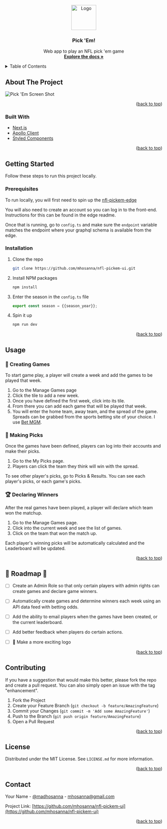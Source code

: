 <div id="top"></div>

<!-- PROJECT LOGO -->
<br />
<div align="center">
  <a href="https://github.com/mhosanna/nfl-pickem-ui">
    <img src="public/favicon.ico" alt="Logo" width="80" height="80">
  </a>

<h3 align="center">Pick 'Em!</h3>

  <p align="center">
    Web app to play an NFL pick 'em game
    <br />
    <a href="https://github.com/mhosanna/nfl-pickem-ui"><strong>Explore the docs »</strong></a>
    <br />
  </p>
</div>



<!-- TABLE OF CONTENTS -->
<details>
  <summary>Table of Contents</summary>
  <ol>
    <li>
      <a href="#about-the-project">About The Project</a>
      <ul>
        <li><a href="#built-with">Built With</a></li>
      </ul>
    </li>
    <li>
      <a href="#getting-started">Getting Started</a>
      <ul>
        <li><a href="#prerequisites">Prerequisites</a></li>
        <li><a href="#installation">Installation</a></li>
      </ul>
    </li>
    <li><a href="#usage">Usage</a></li>
    <li><a href="#roadmap">Roadmap</a></li>
    <li><a href="#contributing">Contributing</a></li>
    <li><a href="#license">License</a></li>
    <li><a href="#contact">Contact</a></li>
  </ol>
</details>



<!-- ABOUT THE PROJECT -->
## About The Project

![Pick 'Em Screen Shot](https://www.pick-em.club/demo/picks.png)

<p align="right">(<a href="#top">back to top</a>)</p>



### Built With

* [Next.js](https://nextjs.org/)
* [Apollo Client](https://www.apollographql.com/docs/react/)
* [Styled Components](https://styled-components.com/)

<p align="right">(<a href="#top">back to top</a>)</p>



<!-- GETTING STARTED -->
## Getting Started

Follow these steps to run this project locally.

### Prerequisites

To run locally, you will first need to spin up the [nfl-pickem-edge](https://github.com/mhosanna/nfl-pickem-edge)

You will also need to create an account so you can log in to the front-end. Instructions for this can be found in the edge readme.

Once that is running, go to `config.ts` and make sure the `endpoint` variable matches the endpoint where your graphql schema is available from the edge.

### Installation

1. Clone the repo
   ```sh
   git clone https://github.com/mhosanna/nfl-pickem-ui.git
   ```
2. Install NPM packages
   ```sh
   npm install
   ```
3. Enter the season in the `config.ts` file
   ```js
   export const season = {{season_year}};
   ```
4. Spin it up
    ```sh
    npm run dev
    ```

<p align="right">(<a href="#top">back to top</a>)</p>



<!-- USAGE EXAMPLES -->
## Usage

### 🏈 Creating Games
To start game play, a player will create a week and add the games to be played that week. 
1. Go to the Manage Games page
2. Click the tile to add a new week.
3. Once you have defined the first week, click into its tile.
4. From there you can add each game that will be played that week. 
5. You will enter the home team, away team, and the spread of the game. Spreads can be grabbed from the sports betting site of your choice. I use [Bet MGM](https://sports.betmgm.com/en/sports). 

### 🎲 Making Picks
Once the games have been defined, players can log into their accounts and make their picks.
1. Go to the My Picks page.
2. Players can click the team they think will win with the spread.

To see other player's picks, go to Picks & Results. You can see each player's picks, or each game's picks.

### 🏆 Declaring Winners
After the real games have been played, a player will declare which team won the matchup.
1. Go to the Manage Games page.
2. Click into the current week and see the list of games.
3. Click on the team that won the match up. 

Each player's winning picks will be automatically calculated and the Leaderboard will be updated. 

<p align="right">(<a href="#top">back to top</a>)</p>



<!-- ROADMAP -->
## 🚦 Roadmap 🚦

- [ ] Create an Admin Role so that only certain players with admin rights can create games and declare game winners.
- [ ] Automatically create games and determine winners each week using an API data feed with betting odds.
- [ ] Add the ability to email players when the games have been created, or the current leaderboard.
- [ ] Add better feedback when players do certain actions. 
- [ ] 🌟 Make a more exciting logo


<p align="right">(<a href="#top">back to top</a>)</p>



<!-- CONTRIBUTING -->
## Contributing

If you have a suggestion that would make this better, please fork the repo and create a pull request. You can also simply open an issue with the tag "enhancement".

1. Fork the Project
2. Create your Feature Branch (`git checkout -b feature/AmazingFeature`)
3. Commit your Changes (`git commit -m 'Add some AmazingFeature'`)
4. Push to the Branch (`git push origin feature/AmazingFeature`)
5. Open a Pull Request

<p align="right">(<a href="#top">back to top</a>)</p>



<!-- LICENSE -->
## License

Distributed under the MIT License. See `LICENSE.md` for more information.

<p align="right">(<a href="#top">back to top</a>)</p>



<!-- CONTACT -->
## Contact

Your Name - [@madhosanna](https://twitter.com/@madhosanna) - mhosanna@gmail.com

Project Link: [https://github.com/mhosanna/nfl-pickem-ui](https://github.com/mhosanna/nfl-pickem-ui)

<p align="right">(<a href="#top">back to top</a>)</p>
